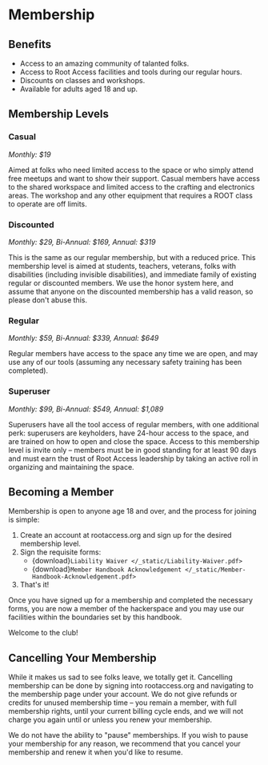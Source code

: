 Membership
==========

Benefits
--------

* Access to an amazing community of talanted folks.
* Access to Root Access facilities and tools during our regular hours.
* Discounts on classes and workshops.
* Available for adults aged 18 and up.

Membership Levels
-----------------

### Casual

_Monthly: $19_

Aimed at folks who need limited access to the space or who simply attend free meetups and want to show their support. Casual members have access to the shared workspace and limited access to the crafting and electronics areas. The workshop and any other equipment that requires a ROOT class to operate are off limits.

### Discounted

_Monthly: $29, Bi-Annual: $169, Annual: $319_

This is the same as our regular membership, but with a reduced price. This membership level is aimed at students, teachers, veterans, folks with disabilities (including invisible disabilities), and immediate family of existing regular or discounted members. We use the honor system here, and assume that anyone on the discounted membership has a valid reason, so please don't abuse this.

### Regular

_Monthly: $59, Bi-Annual: $339, Annual: $649_

Regular members have access to the space any time we are open, and may use any of our tools (assuming any necessary safety training has been completed).

### Superuser

_Monthly: $99, Bi-Annual: $549, Annual: $1,089_

Superusers have all the tool access of regular members, with one additional perk: superusers are keyholders, have 24-hour access to the space, and are trained on how to open and close the space. Access to this membership level is invite only – members must be in good standing for at least 90 days and must earn the trust of Root Access leadership by taking an active roll in organizing and maintaining the space.

Becoming a Member
-----------------

Membership is open to anyone age 18 and over, and the process for joining is simple:

1. Create an account at rootaccess.org and sign up for the desired membership level.
2. Sign the requisite forms:
    * {download}`Liability Waiver </_static/Liability-Waiver.pdf>`
    * {download}`Member Handbook Acknowledgement </_static/Member-Handbook-Acknowledgement.pdf>`
3. That's it!

Once you have signed up for a membership and completed the necessary forms, you are now a member of the hackerspace and you may use our facilities within the boundaries set by this handbook.

Welcome to the club!

Cancelling Your Membership
--------------------------

While it makes us sad to see folks leave, we totally get it. Cancelling membership can be done by signing into rootaccess.org and navigating to the membership page under your account. We do not give refunds or credits for unused membership time – you remain a member, with full membership rights, until your current billing cycle ends, and we will not charge you again until or unless you renew your membership.

We do not have the ability to "pause" memberships. If you wish to pause your membership for any reason, we recommend that you cancel your membership and renew it when you'd like to resume.
